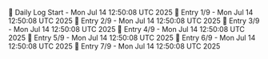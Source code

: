 📅 Daily Log Start - Mon Jul 14 12:50:08 UTC 2025
📌 Entry 1/9 - Mon Jul 14 12:50:08 UTC 2025
📌 Entry 2/9 - Mon Jul 14 12:50:08 UTC 2025
📌 Entry 3/9 - Mon Jul 14 12:50:08 UTC 2025
📌 Entry 4/9 - Mon Jul 14 12:50:08 UTC 2025
📌 Entry 5/9 - Mon Jul 14 12:50:08 UTC 2025
📌 Entry 6/9 - Mon Jul 14 12:50:08 UTC 2025
📌 Entry 7/9 - Mon Jul 14 12:50:08 UTC 2025
